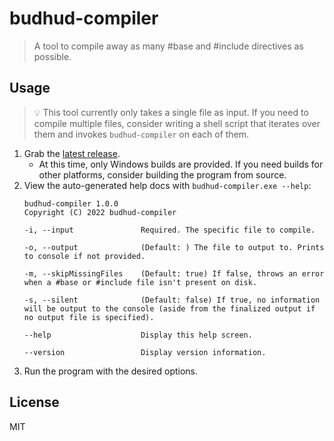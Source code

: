 # budhud-compiler

> A tool to compile away as many #base and #include directives as possible.

## Usage

> 💡 This tool currently only takes a single file as input. If you need to compile multiple files, consider writing a shell script that iterates over them and invokes `budhud-compiler` on each of them.

1. Grab the [latest release](https://github.com/alvancamp/budhud-compiler/releases).
	- At this time, only Windows builds are provided. If you need builds for other platforms, consider building the program from source.
2. View the auto-generated help docs with `budhud-compiler.exe --help`:
	```
	budhud-compiler 1.0.0
	Copyright (C) 2022 budhud-compiler

	-i, --input               Required. The specific file to compile.

	-o, --output              (Default: ) The file to output to. Prints to console if not provided.

	-m, --skipMissingFiles    (Default: true) If false, throws an error when a #base or #include file isn't present on disk.

	-s, --silent              (Default: false) If true, no information will be output to the console (aside from the finalized output if no output file is specified).

	--help                    Display this help screen.

	--version                 Display version information.
	```
3. Run the program with the desired options.

## License

MIT
